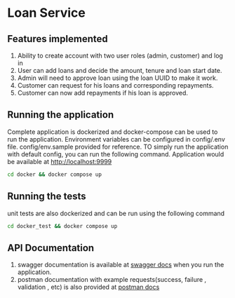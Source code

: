 # Loan Service

## Features implemented

1. Ability to create account with two user roles (admin, customer) and log in
2. User can add loans and decide the amount, tenure and loan start date.
3. Admin will need to approve loan using the loan UUID to make it work.
4. Customer can request for his loans and corresponding repayments.
5. Customer can now add repayments if his loan is approved.





## Running the application

Complete application is dockerized and docker-compose can be used to run the application.
Environment variables can be configured in config/.env file. config/env.sample provided for reference.
TO simply run the application with default config, you can run the following command.
Application would be available at [http://localhost:9999](http://localhost:9999)

```bash
cd docker && docker compose up
```

## Running the tests

unit tests are also dockerized and can be run using the following command

```bash
cd docker_test && docker compose up
```

## API Documentation

1. swagger documentation is available at [swagger docs](http://localhost:9999/docs) when you run the application.
2. postman documentation with example requests(success, failure , validation , etc) is also provided
   at [postman docs](https://api.postman.com/collections/8409262-fdea59ae-38a4-4ee8-b2e0-c2c88db9f4f5?access_key=PMAT-01GZ97NKWANAHXVAYF034MAJVC)
